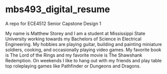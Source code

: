 # mbs493_digital_resume
A repo for ECE4512 Senior Capstone Design 1

My name is Matthew Storey and I am a student at Mississippi State University working towards my Bachelors of Science in Electrical Engineering. My hobbies are playing guitar, building and painting miniature soldiers, cooking, and occasionally playing video games. My favorite book is The Lord of the Rings and my favorite movie is The Shawshank Redemption. On weekends I like to hang out with my friends and play table top roleplaying games like Pathfinder or Dungeons and Dragons.
